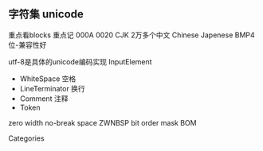 ## 字符集 unicode
重点看blocks
重点记 000A 0020
CJK 2万多个中文 Chinese Japenese
BMP4位-兼容性好

utf-8是具体的unicode编码实现
InputElement
- WhiteSpace 空格
- LineTerminator 换行
- Comment 注释
- Token 

zero width no-break space
ZWNBSP
bit order mask BOM



Categories
